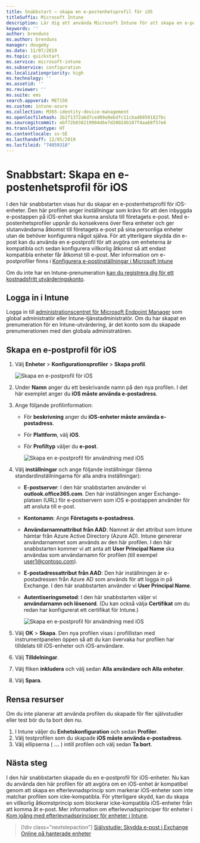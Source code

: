 ```yaml
---
title: Snabbstart – skapa en e-postenhetsprofil för iOS
titleSuffix: Microsoft Intune
description: Lär dig att använda Microsoft Intune för att skapa en e-postenhetsprofil så att iOS-enheter kan anslutas säkert till företagets e-post.
keywords: ''
author: brenduns
ms.author: brenduns
manager: dougeby
ms.date: 11/07/2019
ms.topic: quickstart
ms.service: microsoft-intune
ms.subservice: configuration
ms.localizationpriority: high
ms.technology: ''
ms.assetid: ''
ms.reviewer: ''
ms.suite: ems
search.appverid: MET150
ms.custom: intune-azure
ms.collection: M365-identity-device-management
ms.openlocfilehash: 2b2f1372a6d7ced09a9ebdfc11cbad69501827bc
ms.sourcegitcommit: ebf72b038219904d6e7d20024b107f4aa68f57e6
ms.translationtype: HT
ms.contentlocale: sv-SE
ms.lasthandoff: 12/05/2019
ms.locfileid: "74059318"
---
```

# <a name="quickstart-create-an-email-device-profile-for-ios"></a>Snabbstart: Skapa en e-postenhetsprofil för iOS

I den här snabbstarten visas hur du skapar en e-postenhetsprofil för iOS-enheter. Den här profilen anger inställningar som krävs för att den inbyggda e-postappen på iOS-enhet ska kunna ansluta till företagets e-post. Med e-postenhetsprofiler uppnår du konsekvens över flera enheter och ger slutanvändarna åtkomst till företagets e-post på sina personliga enheter utan de behöver konfigurera något själva. För att ytterligare skydda din e-post kan du använda en e-postprofil för att avgöra om enheterna är kompatibla och sedan konfigurera villkorlig åtkomst så att endast kompatibla enheter får åtkomst till e-post. Mer information om e-postprofiler finns i [Konfigurera e-postinställningar i Microsoft Intune](email-settings-configure.md)

Om du inte har en Intune-prenumeration [kan du registrera dig för ett kostnadsfritt utvärderingskonto](../fundamentals/free-trial-sign-up.md).

## <a name="sign-in-to-intune"></a>Logga in i Intune

Logga in till [administrationscentret för Microsoft Endpoint Manager](https://go.microsoft.com/fwlink/?linkid=2109431) som global administratör eller Intune-tjänstadministratör. Om du har skapat en prenumeration för en Intune-utvärdering, är det konto som du skapade prenumerationen med den globala administratören.

## <a name="create-an-ios-email-profile"></a>Skapa en e-postprofil för iOS

1. Välj **Enheter** > **Konfigurationsprofiler** > **Skapa profil**.

   ![Skapa en e-postprofil för iOS](./media/quickstart-email-profile/ios-create-profile.png)

2. Under **Namn** anger du ett beskrivande namn på den nya profilen. I det här exemplet anger du **iOS måste använda e-postadress**.
3. Ange följande profilinformation:
    - För **beskrivning** anger du **iOS-enheter måste använda e-postadress**.
    - För **Plattform**, välj **iOS**.
    - För **Profiltyp** väljer du **e-post**.

        ![Skapa en e-postprofil för användning med iOS](./media/quickstart-email-profile/ios-email-profile-name.png)

4. Välj **inställningar** och ange följande inställningar (lämna standardinställningarna för alla andra inställningar):
   - **E-postserver**: I den här snabbstarten använder vi **outlook.office365.com**. Den här inställningen anger Exchange-platsen (URL) för e-postservern som iOS e-postappen använder för att ansluta till e-post.
   - **Kontonamn**: Ange **Företagets e-postadress**.
   - **Användarnamnattribut från AAD**: Namnet är det attribut som Intune hämtar från Azure Active Directory (Azure AD). Intune genererar användarnamnet som används av den här profilen. I den här snabbstarten kommer vi att anta att **User Principal Name** ska användas som användarnamn för profilen (till exempel user1@contoso.com).
   - **E-postadressattribut från AAD**: Den här inställningen är e-postadressen från Azure AD som används för att logga in på Exchange. I den här snabbstarten använder vi **User Principal Name**.
   - **Autentiseringsmetod**: I den här snabbstarten väljer vi **användarnamn och lösenord**. (Du kan också välja **Certifikat** om du redan har konfigurerat ett certifikat för Intune.)

        ![Skapa en e-postprofil för användning med iOS](./media/quickstart-email-profile/ios-email-profile.png)

5. Välj **OK** > **Skapa**. Den nya profilen visas i profillistan med instrumentpanelen öppen så att du kan övervaka hur profilen har tilldelats till iOS-enheter och iOS-användare.
6. Välj **Tilldelningar**.
7. Välj fliken **inkludera** och välj sedan **Alla användare och Alla enheter**. 
8. Välj **Spara**.

## <a name="clean-up-resources"></a>Rensa resurser

Om du inte planerar att använda profilen du skapade för fler självstudier eller test bör du ta bort den nu.

1. I Intune väljer du **Enhetskonfiguration** och sedan **Profiler**.
2. Välj testprofilen som du skapade **iOS måste använda e-postadress**.
3. Välj ellipserna ( **...** ) intill profilen och välj sedan **Ta bort**.

## <a name="next-steps"></a>Nästa steg

I den här snabbstarten skapade du en e-postprofil för iOS-enheter. Nu kan du använda den här profilen för att avgöra om en iOS-enhet är kompatibel genom att skapa en efterlevnadsprincip som markerar iOS-enheter som inte matchar profilen som icke-kompatibla. För ytterligare skydd, kan du skapa en villkorlig åtkomstprincip som blockerar icke-kompatibla iOS-enheter från att komma åt e-post. Mer information om efterlevnadsprinciper för enheter i [Kom igång med efterlevnadsprinciper för enheter i Intune](../protect/device-compliance-get-started.md).

> [!div class="nextstepaction"]
> [Självstudie: Skydda e-post i Exchange Online på hanterade enheter](../tutorial-protect-email-on-enrolled-devices.md)
